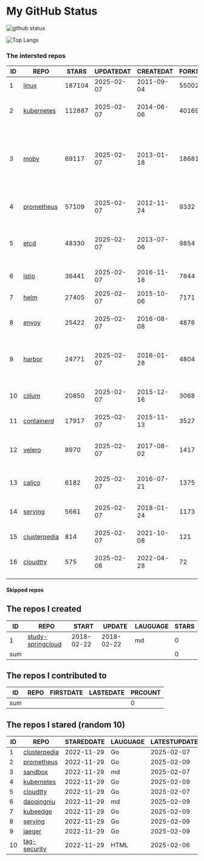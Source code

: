 # My GitHub Status

<img src="https://github-readme-stats-1.yihong0618.vercel.app/api?username=daoqingniu&show_icons=true&&&hide_title=true&count_private=true" alt="github status" />

![Top Langs](https://github-readme-stats-1.yihong0618.vercel.app/api/top-langs/?username=daoqingniu&layout=compact)

<!--START_SECTION:github_repos-->
### The intersted repos
| ID |                              REPO                               | STARS  | UPDATEDAT  | CREATEDAT  | FORKSCOUNT |                                                DESCRIPTIONS                                                |
|----|-----------------------------------------------------------------|--------|------------|------------|------------|------------------------------------------------------------------------------------------------------------|
|  1 | [linux](https://github.com/torvalds/linux)                      | 187104 | 2025-02-07 | 2011-09-04 |      55002 | Linux kernel source tree                                                                                   |
|  2 | [kubernetes](https://github.com/kubernetes/kubernetes)          | 112887 | 2025-02-07 | 2014-06-06 |      40169 | Production-Grade Container Scheduling and Management                                                       |
|  3 | [moby](https://github.com/moby/moby)                            |  69117 | 2025-02-07 | 2013-01-18 |      18681 | The Moby Project - a collaborative project for the container ecosystem to assemble container-based systems |
|  4 | [prometheus](https://github.com/prometheus/prometheus)          |  57109 | 2025-02-07 | 2012-11-24 |       9332 | The Prometheus monitoring system and time series database.                                                 |
|  5 | [etcd](https://github.com/etcd-io/etcd)                         |  48330 | 2025-02-07 | 2013-07-06 |       9854 | Distributed reliable key-value store for the most critical data of a distributed system                    |
|  6 | [istio](https://github.com/istio/istio)                         |  36441 | 2025-02-07 | 2016-11-18 |       7844 | Connect, secure, control, and observe services.                                                            |
|  7 | [helm](https://github.com/helm/helm)                            |  27405 | 2025-02-07 | 2015-10-06 |       7171 | The Kubernetes Package Manager                                                                             |
|  8 | [envoy](https://github.com/envoyproxy/envoy)                    |  25422 | 2025-02-07 | 2016-08-08 |       4876 | Cloud-native high-performance edge/middle/service proxy                                                    |
|  9 | [harbor](https://github.com/goharbor/harbor)                    |  24771 | 2025-02-07 | 2016-01-28 |       4804 | An open source trusted cloud native registry project that stores, signs, and scans content.                |
| 10 | [cilium](https://github.com/cilium/cilium)                      |  20850 | 2025-02-07 | 2015-12-16 |       3068 | eBPF-based Networking, Security, and Observability                                                         |
| 11 | [containerd](https://github.com/containerd/containerd)          |  17917 | 2025-02-07 | 2015-11-13 |       3527 | An open and reliable container runtime                                                                     |
| 12 | [velero](https://github.com/vmware-tanzu/velero)                |   8970 | 2025-02-07 | 2017-08-02 |       1417 | Backup and migrate Kubernetes applications and their persistent volumes                                    |
| 13 | [calico](https://github.com/projectcalico/calico)               |   6182 | 2025-02-07 | 2016-07-21 |       1375 | Cloud native networking and network security                                                               |
| 14 | [serving](https://github.com/knative/serving)                   |   5661 | 2025-02-07 | 2018-01-24 |       1173 | Kubernetes-based, scale-to-zero, request-driven compute                                                    |
| 15 | [clusterpedia](https://github.com/clusterpedia-io/clusterpedia) |    814 | 2025-02-07 | 2021-10-08 |        121 | The Encyclopedia of Kubernetes clusters                                                                    |
| 16 | [cloudtty](https://github.com/cloudtty/cloudtty)                |    575 | 2025-02-06 | 2022-04-28 |         72 | A Friendly Kubernetes CloudShell (Web Terminal) !                                                          |



#### Skipped repos
<!--END_SECTION:github_repos-->

<!--START_SECTION:my_github-->
## The repos I created
| ID  |                                 REPO                                 |   START    |   UPDATE   | LAUGUAGE | STARS |
|-----|----------------------------------------------------------------------|------------|------------|----------|-------|
|   1 | [study-springcloud](https://github.com/daoqingniu/study-springcloud) | 2018-02-22 | 2018-02-22 | md       |     0 |
| sum |                                                                      |            |            |          |     0 |

## The repos I contributed to
| ID  | REPO | FIRSTDATE | LASTEDATE | PRCOUNT |
|-----|------|-----------|-----------|---------|
| sum |      |           |           |       0 |

## The repos I stared (random 10)
| ID |                              REPO                               | STAREDDATE | LAUGUAGE | LATESTUPDATE |
|----|-----------------------------------------------------------------|------------|----------|--------------|
|  1 | [clusterpedia](https://github.com/clusterpedia-io/clusterpedia) | 2022-11-29 | Go       | 2025-02-07   |
|  2 | [prometheus](https://github.com/prometheus/prometheus)          | 2022-11-29 | Go       | 2025-02-09   |
|  3 | [sandbox](https://github.com/cncf/sandbox)                      | 2022-11-29 | md       | 2025-02-07   |
|  4 | [kubernetes](https://github.com/kubernetes/kubernetes)          | 2022-11-29 | Go       | 2025-02-09   |
|  5 | [cloudtty](https://github.com/cloudtty/cloudtty)                | 2022-11-29 | Go       | 2025-02-07   |
|  6 | [daoqingniu](https://github.com/daoqingniu/daoqingniu)          | 2022-11-29 | md       | 2025-02-09   |
|  7 | [kubeedge](https://github.com/kubeedge/kubeedge)                | 2022-11-29 | Go       | 2025-02-09   |
|  8 | [serving](https://github.com/knative/serving)                   | 2022-11-29 | Go       | 2025-02-09   |
|  9 | [jaeger](https://github.com/jaegertracing/jaeger)               | 2022-11-29 | Go       | 2025-02-09   |
| 10 | [tag-security](https://github.com/cncf/tag-security)            | 2022-11-29 | HTML     | 2025-02-06   |

<!--END_SECTION:my_github-->
